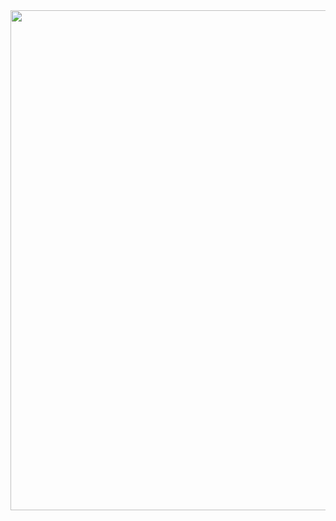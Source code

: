 <div id="header" align="center">
  <img src="[![Profile-Git-Hub-Banner.png](https://i.postimg.cc/G2CkF51x/Profile-Git-Hub-Banner.png)](https://postimg.cc/SXg2qVRn) " width="800"/>
</div>

